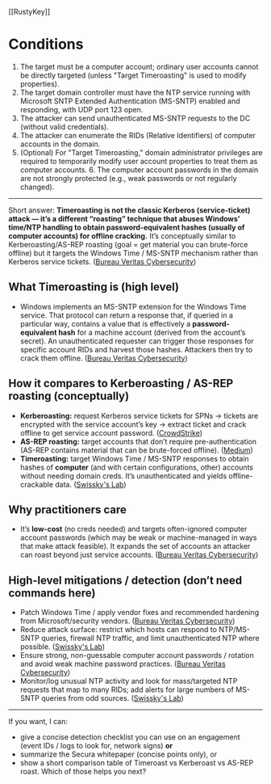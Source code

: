 [[RustyKey]]

# Conditions
1. The target must be a computer account; ordinary user accounts cannot be directly targeted (unless "Target Timeroasting" is used to modify properties). 
2. The target domain controller must have the NTP service running with Microsoft SNTP Extended Authentication (MS-SNTP) enabled and responding, with UDP port 123 open. 
3. The attacker can send unauthenticated MS-SNTP requests to the DC (without valid credentials). 
4. The attacker can enumerate the RIDs (Relative Identifiers) of computer accounts in the domain. 
5. (Optional) For "Target Timeroasting," domain administrator privileges are required to temporarily modify user account properties to treat them as computer accounts. 6. The computer account passwords in the domain are not strongly protected (e.g., weak passwords or not regularly changed).

---

Short answer: **Timeroasting is not the classic Kerberos (service-ticket) attack — it’s a different “roasting” technique that abuses Windows’ time/NTP handling to obtain password-equivalent hashes (usually of computer accounts) for offline cracking.** It’s conceptually similar to Kerberoasting/AS-REP roasting (goal = get material you can brute-force offline) but it targets the Windows Time / MS-SNTP mechanism rather than Kerberos service tickets. ([Bureau Veritas Cybersecurity](https://cybersecurity.bureauveritas.com/uploads/whitepapers/Secura-WP-Timeroasting-v3.pdf?utm_source=chatgpt.com "TIMEROASTING, TRUSTROASTING AND COMPUTER ..."))

## What Timeroasting is (high level)
- Windows implements an MS-SNTP extension for the Windows Time service. That protocol can return a response that, if queried in a particular way, contains a value that is effectively a **password-equivalent hash** for a machine account (derived from the account’s secret). An unauthenticated requester can trigger those responses for specific account RIDs and harvest those hashes. Attackers then try to crack them offline. ([Bureau Veritas Cybersecurity](https://cybersecurity.bureauveritas.com/uploads/whitepapers/Secura-WP-Timeroasting-v3.pdf?utm_source=chatgpt.com "TIMEROASTING, TRUSTROASTING AND COMPUTER ..."))
## How it compares to Kerberoasting / AS-REP roasting (conceptually)
- **Kerberoasting:** request Kerberos service tickets for SPNs → tickets are encrypted with the service account’s key → extract ticket and crack offline to get service account password. ([CrowdStrike](https://www.crowdstrike.com/en-us/cybersecurity-101/cyberattacks/kerberoasting/?utm_source=chatgpt.com "What is a Kerberoasting Attack?"))
- **AS-REP roasting:** target accounts that don’t require pre-authentication (AS-REP contains material that can be brute-forced offline). ([Medium](https://timurengin.com/kerberos-as-rep-roasting-kerberoasting-anatomy-prevention-and-detection-84d6634db2af?utm_source=chatgpt.com "Kerberos AS-REP Roasting (Kerberoasting) - Timur Engin"))
- **Timeroasting:** target Windows Time / MS-SNTP responses to obtain hashes of **computer** (and with certain configurations, other) accounts without needing domain creds. It’s unauthenticated and yields offline-crackable data. ([Swissky's Lab](https://swisskyrepo.github.io/InternalAllTheThings/active-directory/ad-roasting-timeroasting/?utm_source=chatgpt.com "Roasting - Timeroasting - Internal All The Things"))

## Why practitioners care
- It’s **low-cost** (no creds needed) and targets often-ignored computer account passwords (which may be weak or machine-managed in ways that make attack feasible). It expands the set of accounts an attacker can roast beyond just service accounts. ([Bureau Veritas Cybersecurity](https://cybersecurity.bureauveritas.com/uploads/whitepapers/Secura-WP-Timeroasting-v3.pdf?utm_source=chatgpt.com "TIMEROASTING, TRUSTROASTING AND COMPUTER ..."))
## High-level mitigations / detection (don’t need commands here)
- Patch Windows Time / apply vendor fixes and recommended hardening from Microsoft/security vendors. ([Bureau Veritas Cybersecurity](https://cybersecurity.bureauveritas.com/uploads/whitepapers/Secura-WP-Timeroasting-v3.pdf?utm_source=chatgpt.com "TIMEROASTING, TRUSTROASTING AND COMPUTER ..."))
- Reduce attack surface: restrict which hosts can respond to NTP/MS-SNTP queries, firewall NTP traffic, and limit unauthenticated NTP where possible. ([Swissky's Lab](https://swisskyrepo.github.io/InternalAllTheThings/active-directory/ad-roasting-timeroasting/?utm_source=chatgpt.com "Roasting - Timeroasting - Internal All The Things"))
- Ensure strong, non-guessable computer account passwords / rotation and avoid weak machine password practices. ([Bureau Veritas Cybersecurity](https://cybersecurity.bureauveritas.com/uploads/whitepapers/Secura-WP-Timeroasting-v3.pdf?utm_source=chatgpt.com "TIMEROASTING, TRUSTROASTING AND COMPUTER ..."))
- Monitor/log unusual NTP activity and look for mass/targeted NTP requests that map to many RIDs; add alerts for large numbers of MS-SNTP queries from odd sources. ([Swissky's Lab](https://swisskyrepo.github.io/InternalAllTheThings/active-directory/ad-roasting-timeroasting/?utm_source=chatgpt.com "Roasting - Timeroasting - Internal All The Things"))

---
If you want, I can:
- give a concise detection checklist you can use on an engagement (event IDs / logs to look for, network signs) **or**
- summarize the Secura whitepaper (concise points only), or
- show a short comparison table of Timeroast vs Kerberoast vs AS-REP roast.
Which of those helps you next?